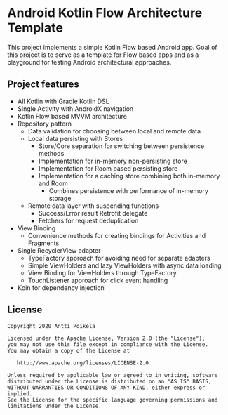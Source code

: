 # Android Kotlin Flow Architecture Template

This project implements a simple Kotlin Flow based Android app. Goal of this project is to serve as
a template for Flow based apps and as a playground for testing Android architectural approaches.

## Project features

* All Kotlin with Gradle Kotlin DSL
* Single Activity with AndroidX navigation
* Kotlin Flow based MVVM architecture
* Repository pattern
    * Data validation for choosing between local and remote data
    * Local data persisting with Stores
        * Store/Core separation for switching between persistence methods
        * Implementation for in-memory non-persisting store
        * Implementation for Room based persisting store
        * Implementation for a caching store combining both in-memory and Room
            * Combines persistence with performance of in-memory storage
    * Remote data layer with suspending functions
        * Success/Error result Retrofit delegate
        * Fetchers for request deduplication
* View Binding
    * Convenience methods for creating bindings for Activities and Fragments
* Single RecyclerView adapter
    * TypeFactory approach for avoiding need for separate adapters
    * Simple ViewHolders and lazy ViewHolders with async data loading
    * View Binding for ViewHolders through TypeFactory
    * TouchListener approach for click event handling
* Koin for dependency injection

## License

    Copyright 2020 Antti Poikela

    Licensed under the Apache License, Version 2.0 (the "License");
    you may not use this file except in compliance with the License.
    You may obtain a copy of the License at

       http://www.apache.org/licenses/LICENSE-2.0

    Unless required by applicable law or agreed to in writing, software
    distributed under the License is distributed on an "AS IS" BASIS,
    WITHOUT WARRANTIES OR CONDITIONS OF ANY KIND, either express or implied.
    See the License for the specific language governing permissions and
    limitations under the License.

